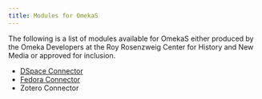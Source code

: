```yaml
---
title: Modules for OmekaS
---
```


The following is a list of modules available for OmekaS either produced by the Omeka Developers at the Roy Rosenzweig Center for History and New Media or approved for inclusion.

* [DSpace Connector](../modules/dspaceconnector.md)
* [Fedora Connector](../modules/fedoraconnector.md)
* Zotero Connector
